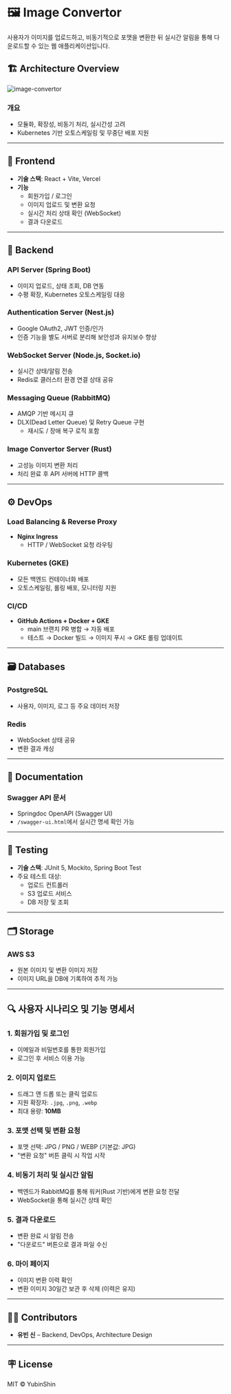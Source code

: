 # 🖼️ Image Convertor

사용자가 이미지를 업로드하고, 비동기적으로 포맷을 변환한 뒤 실시간 알림을 통해 다운로드할 수 있는 웹 애플리케이션입니다.


## 🏗️ Architecture Overview

![image-convertor](https://github.com/user-attachments/assets/16d67fb8-a3fc-436c-ba78-ff53293c05b9)

### 개요
- 모듈화, 확장성, 비동기 처리, 실시간성 고려
- Kubernetes 기반 오토스케일링 및 무중단 배포 지원

---

## 🎨 Frontend

- **기술 스택**: React + Vite, Vercel
- **기능**
  - 회원가입 / 로그인
  - 이미지 업로드 및 변환 요청
  - 실시간 처리 상태 확인 (WebSocket)
  - 결과 다운로드

---

## 🧩 Backend

### API Server (Spring Boot)
- 이미지 업로드, 상태 조회, DB 연동
- 수평 확장, Kubernetes 오토스케일링 대응

### Authentication Server (Nest.js)
- Google OAuth2, JWT 인증/인가
- 인증 기능을 별도 서버로 분리해 보안성과 유지보수 향상

### WebSocket Server (Node.js, Socket.io)
- 실시간 상태/알림 전송
- Redis로 클러스터 환경 연결 상태 공유

### Messaging Queue (RabbitMQ)
- AMQP 기반 메시지 큐
- DLX(Dead Letter Queue) 및 Retry Queue 구현
  - 재시도 / 장애 복구 로직 포함

### Image Convertor Server (Rust)
- 고성능 이미지 변환 처리
- 처리 완료 후 API 서버에 HTTP 콜백

---

## ⚙️ DevOps

### Load Balancing & Reverse Proxy
- **Nginx Ingress**
  - HTTP / WebSocket 요청 라우팅

### Kubernetes (GKE)
- 모든 백엔드 컨테이너화 배포
- 오토스케일링, 롤링 배포, 모니터링 지원

### CI/CD
- **GitHub Actions + Docker + GKE**
  - main 브랜치 PR 병합 → 자동 배포
  - 테스트 → Docker 빌드 → 이미지 푸시 → GKE 롤링 업데이트

---

## 🗃️ Databases

### PostgreSQL
- 사용자, 이미지, 로그 등 주요 데이터 저장

### Redis
- WebSocket 상태 공유
- 변환 결과 캐싱

---

## 🧾 Documentation

### Swagger API 문서
- Springdoc OpenAPI (Swagger UI)
- `/swagger-ui.html`에서 실시간 명세 확인 가능

---

## 🧪 Testing

- **기술 스택**: JUnit 5, Mockito, Spring Boot Test
- 주요 테스트 대상:
  - 업로드 컨트롤러
  - S3 업로드 서비스
  - DB 저장 및 조회

---

## 🗂️ Storage

### AWS S3
- 원본 이미지 및 변환 이미지 저장
- 이미지 URL을 DB에 기록하여 추적 가능

---

## 🔍 사용자 시나리오 및 기능 명세서

### 1. 회원가입 및 로그인
- 이메일과 비밀번호를 통한 회원가입
- 로그인 후 서비스 이용 가능

### 2. 이미지 업로드
- 드래그 앤 드롭 또는 클릭 업로드
- 지원 확장자: `.jpg`, `.png`, `.webp`
- 최대 용량: **10MB**

### 3. 포맷 선택 및 변환 요청
- 포맷 선택: JPG / PNG / WEBP (기본값: JPG)
- "변환 요청" 버튼 클릭 시 작업 시작

### 4. 비동기 처리 및 실시간 알림
- 백엔드가 RabbitMQ를 통해 워커(Rust 기반)에게 변환 요청 전달
- WebSocket을 통해 실시간 상태 확인

### 5. 결과 다운로드
- 변환 완료 시 알림 전송
- "다운로드" 버튼으로 결과 파일 수신

### 6. 마이 페이지
- 이미지 변환 이력 확인
- 변환 이미지 30일간 보관 후 삭제 (이력은 유지)

---

## 🧑‍💻 Contributors

- **유빈 신** – Backend, DevOps, Architecture Design

---

## 🪧 License

MIT © YubinShin
